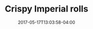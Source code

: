 ---
    date: 2017-05-17T13:03:58-04:00
    categories:
        - lunch
    type: rolls
    title: Crispy Imperial rolls
    description: Some Random description
    price: 14
---